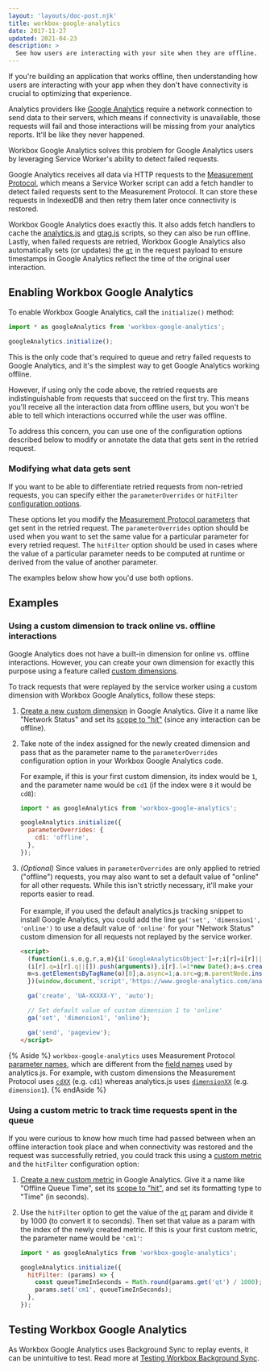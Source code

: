 ```yaml
---
layout: 'layouts/doc-post.njk'
title: workbox-google-analytics
date: 2017-11-27
updated: 2021-04-23
description: >
  See how users are interacting with your site when they are offline.
---
```


If you're building an application that works offline, then understanding
how users are interacting with your app when they don't have connectivity
is crucial to optimizing that experience.

Analytics providers like
[Google Analytics](https://www.google.com/analytics) require a network
connection to send data to their servers, which means if connectivity is
unavailable, those requests will fail and those interactions will be
missing from your analytics reports. It'll be like they never happened.

Workbox Google Analytics solves this problem for Google Analytics users by
leveraging Service Worker's ability to detect failed requests.

Google Analytics receives all data via HTTP requests to the
[Measurement Protocol](https://developers.google.com/analytics/devguides/collection/protocol/v1/),
which means a Service Worker script can add a fetch handler to detect
failed requests sent to the Measurement Protocol. It can store these
requests in IndexedDB and then retry them later once connectivity is
restored.

Workbox Google Analytics does exactly this. It also adds fetch
handlers to cache the
[analytics.js](https://developers.google.com/analytics/devguides/collection/analyticsjs/) and
[gtag.js](https://developers.google.com/analytics/devguides/collection/gtagjs/)
scripts, so they can also be run offline. Lastly, when failed requests are
retried, Workbox Google Analytics also automatically sets (or updates) the
[`qt`](https://developers.google.com/analytics/devguides/collection/protocol/v1/parameters#qt)
in the request payload to ensure timestamps in Google Analytics reflect the
time of the original user interaction.

## Enabling Workbox Google Analytics

To enable Workbox Google Analytics, call the `initialize()` method:

```js
import * as googleAnalytics from 'workbox-google-analytics';

googleAnalytics.initialize();
```

This is the only code that's required to queue and retry failed requests to
Google Analytics, and it's the simplest way to get Google Analytics working
offline.

However, if using only the code above, the retried requests are
indistinguishable from requests that succeed on the first try. This means
you'll receive all the interaction data from offline users, but you won't
be able to tell which interactions occurred while the user was offline.

To address this concern, you can use one of the configuration options
described below to modify or annotate the data that gets sent in the
retried request.

### Modifying what data gets sent

If you want to be able to differentiate retried requests from non-retried
requests, you can specify either the `parameterOverrides` or `hitFilter`
[configuration options](https://developers.google.com/web/tools/workbox/reference-docs/latest/module-workbox-google-analytics#.initialize).

These options let you modify the
[Measurement Protocol parameters](https://developers.google.com/analytics/devguides/collection/protocol/v1/parameters)
that get sent in the retried request. The `parameterOverrides` option
should be used when you want to set the same value for a particular
parameter for every retried request. The `hitFilter` option should be used
in cases where the value of a particular parameter needs to be computed at
runtime or derived from the value of another parameter.

The examples below show how you'd use both options.

## Examples

### Using a custom dimension to track online vs. offline interactions

Google Analytics does not have a built-in dimension for online vs. offline
interactions. However, you can create your own dimension for exactly this
purpose using a feature called
[custom dimensions](https://support.google.com/analytics/answer/2709828).

To track requests that were replayed by the service worker using a custom
dimension with Workbox Google Analytics, follow these steps:

1. [Create a new custom dimension](https://support.google.com/analytics/answer/2709829)
   in Google Analytics. Give it a name like "Network Status" and set its
   [scope to "hit"](https://support.google.com/analytics/answer/2709828#example-hit)
   (since any interaction can be offline).
2. Take note of the index assigned for the newly created dimension and pass
   that as the parameter name to the `parameterOverrides` configuration option
   in your Workbox Google Analytics code.  

   For example, if this is your first custom dimension, its index would be `1`,
   and the parameter name would be `cd1` (if the index were `8` it would be
   `cd8`):

    ```js
    import * as googleAnalytics from 'workbox-google-analytics';

    googleAnalytics.initialize({
      parameterOverrides: {
        cd1: 'offline',
      },
    });
    ```

3. _(Optional)_ Since values in `parameterOverrides` are only applied
   to retried ("offline") requests, you may also want to set a default value
   of "online" for all other requests. While this isn't strictly necessary,
   it'll make your reports easier to read.<br><br>
   For example, if you used the default analytics.js tracking snippet to install
   Google Analytics, you could add the line `ga('set', 'dimension1', 'online')`
   to use a default value of `'online'` for your "Network Status" custom dimension
   for all requests not replayed by the service worker.

    ```html
    <script>
      (function(i,s,o,g,r,a,m){i['GoogleAnalyticsObject']=r;i[r]=i[r]||function(){
      (i[r].q=i[r].q||[]).push(arguments)},i[r].l=1*new Date();a=s.createElement(o),
      m=s.getElementsByTagName(o)[0];a.async=1;a.src=g;m.parentNode.insertBefore(a,m)
      })(window,document,'script','https://www.google-analytics.com/analytics.js','ga');

      ga('create', 'UA-XXXXX-Y', 'auto');

      // Set default value of custom dimension 1 to 'online'
      ga('set', 'dimension1', 'online');

      ga('send', 'pageview');
    </script>
    ```

{% Aside %}
`workbox-google-analytics` uses Measurement Protocol
[parameter names](https://developers.google.com/analytics/devguides/collection/protocol/v1/parameters),
which are different from the
[field names](https://developers.google.com/analytics/devguides/collection/analyticsjs/field-reference#dimension)
used by analytics.js. For example, with custom dimensions the Measurement
Protocol uses
[`cdXX`](https://developers.google.com/analytics/devguides/collection/protocol/v1/parameters#cd_)
(e.g. `cd1`) whereas analytics.js uses
[`dimensionXX`](https://developers.google.com/analytics/devguides/collection/analyticsjs/field-reference#dimension) (e.g. `dimension1`).
{% endAside %}

### Using a custom metric to track time requests spent in the queue

If you were curious to know how much time had passed between when an offline
interaction took place and when connectivity was restored and the request was
successfully retried, you could track this using a
[custom metric](https://support.google.com/analytics/answer/2709828) and
the `hitFilter` configuration option:

1. [Create a new custom metric](https://support.google.com/analytics/answer/2709829)
   in Google Analytics. Give it a name like "Offline Queue Time", set its
   [scope to "hit"](https://support.google.com/analytics/answer/2709828#example-hit),
   and set its formatting type to "Time" (in seconds).
1. Use the `hitFilter` option to get the value of the
   [`qt`](https://developers.google.com/analytics/devguides/collection/protocol/v1/parameters#qt)
   param and divide it by 1000 (to convert it to seconds). Then set that value
   as a param with the index of the newly created metric. If this is your
   first custom metric, the parameter name would be `'cm1'`:  

    ```js
    import * as googleAnalytics from 'workbox-google-analytics';

    googleAnalytics.initialize({
      hitFilter: (params) => {
        const queueTimeInSeconds = Math.round(params.get('qt') / 1000);
        params.set('cm1', queueTimeInSeconds);
      },
    });
    ```

## Testing Workbox Google Analytics

As Workbox Google Analytics uses Background Sync to replay events, it can
be unintuitive to test. Read more at
[Testing Workbox Background Sync](/docs/workbox-modules/workbox-background-sync#testing_workbox_background_sync).
